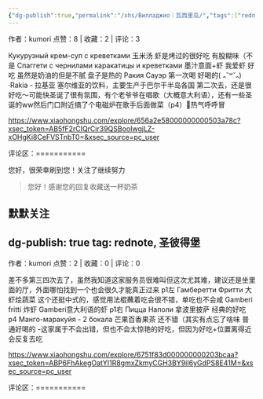 ```yaml
---
{"dg-publish":true,"permalink":"/xhs/Вилладжио｜瓦西里岛/","tags":["rednote"],"created":"2025-03-17T18:30:58.570+08:00","updated":"2025-03-17T22:49:37.154+08:00"}
---
```


作者：kumori
点赞：8   |   收藏：2   |   评论：3

Кукурузный крем-суп с креветками 玉米汤 虾是烤过的很好吃 有股糊味（不是
Спаггети с чернилами каракатицы и креветками 墨汁意面+虾 我爱虾 好吃 虽然是奶油的但是不腻 盘子是热的
Ракия Сауэр 第一次喝 好喝的( ᎔˘꒳˘᎔)
·Rakia - 拉基亚 塞尔维亚的饮料，主要生产于巴尔干半岛各国
第二次去，还是很好吃～可能快圣诞了很有氛围，有个老爷爷在唱歌（大概意大利语），还有一些圣诞的ww然后门口附近搞了个电磁炉在歌手后面做菜（p4）🤣热气呼呼冒

https://www.xiaohongshu.com/explore/656a2e58000000000503a78c?xsec_token=AB5fF2rCIQrCir39QSBooIwgjLZ-xOHgKi8CeFVSTnbT0=&xsec_source=pc_user

评论区：===========

您好，很荣幸刷到您！关注了继续努力

> 您好！感谢您的回复收藏送一杯奶茶

默默关注
---
dg-publish: true
tag: rednote, 圣彼得堡
---
作者：kumori
点赞：2   |   收藏：0   |   评论：0

差不多第三四次去了，虽然我知道这家服务员很难叫但这次尤其难，建议还是坐里面的厅，外面哪怕找到一个也会很久才能真正过来
p1左 Гамберетти Фритти 大虾烩蔬菜 这个还挺中式的，感觉用法棍蘸着吃会很不错，单吃也不会咸
Gamberi fritti 炸虾 Gamberi意大利语的虾
p1右 Пицца Наполи 拿波里披萨 经典的好吃
p4 Манго-маракуйя - 2 бокала 芒果百香果茶 还不错（其实有点忘了啥味 普通好喝的
-这家属于不会出错，但也不会太惊艳的好吃，但因为好吃+位置离得近会反复去吃

https://www.xiaohongshu.com/explore/6751f83d000000000203bcaa?xsec_token=ABP6FhAkegOatYI1R8gmxZkmyCGH3BY9iI6yGdPS8E41M=&xsec_source=pc_user

评论区：===========

